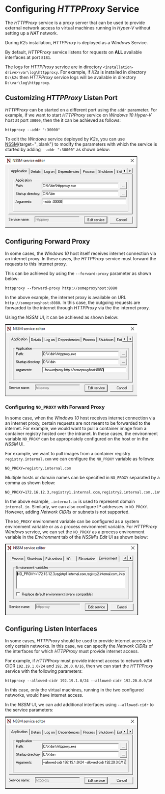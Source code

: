 <!--
SPDX-FileCopyrightText: © 2024 Siemens Healthcare GmbH
SPDX-License-Identifier: MIT
-->

# Configuring *HTTPProxy* Service
The *HTTPProxy* service is a proxy server that can be used to provide external network access to virtual machines running in *Hyper-V* without setting up a *NAT* network. 

During *K2s* installation, *HTTPProxy* is deployed as a *Windows* Service.

By default, *HTTPProxy* service listens for requests on **ALL** available interfaces at port `8181`.

The logs for *HTTPProxy* service are in directory `<installation-drive>\var\log\httpproxy`. For example, if *K2s* is installed in directory `D:\k2s` then *HTTPProxy* service logs will be available in directory `D:\var\log\httpproxy`.

## Customizing *HTTPProxy* Listen Port
*HTTPProxy* can be started on a different port using the `addr` parameter. For example, if we want to start *HTTPProxy* service on *Windows 10 Hyper-V* host at port `30000`, then the it can be achieved as follows:
```console
httpproxy --addr ":30000"
```
To edit the *Windows* service deployed by *K2s*, you can use [NSSM](https://nssm.cc/){target="_blank"} to modify the parameters with which the service is started by adding `--addr ":30000"` as shown below:

![Image](assets/httpproxy_addr_nssm.PNG)

## Configuring Forward Proxy
In some cases, the *Windows 10* host itself receives internet connection via an internet proxy. In these cases, the *HTTPProxy* service must forward the requests to this internet proxy.

This can be achieved by using the `--forward-proxy` parameter as shown below:
```console
httpproxy --forward-proxy http://someproxyhost:8080
```
In the above example, the internet proxy is available on URL `http://someproxyhost:8080`. In this case, the outgoing requests are forwarded to the internet through *HTTPProxy* via the the internet proxy.

Using the *NSSM* UI, it can be achieved as shown below:

![Image](assets/httpproxy_forwardproxy_nssm.PNG)

### Configuring `NO_PROXY` with Forward Proxy
In some case, when the *Windows 10* host receives internet connection via an internet proxy, certain requests are not meant to be forwarded to the internet. For example, we would want to pull a container image from a container registry hosted over the intranet. In these cases, the environment variable `NO_PROXY` can be appropriately configured on the host or in the *NSSM* UI.

For example, we want to pull images from a container registry `registry.internal.com` we can configure the `NO_PROXY` variable as follows:
```title=""
NO_PROXY=registry.internal.com
```
Multiple hosts or domain names can be specified in `NO_PROXY` separated by a comma as shown below:
```title=""
NO_PROXY=172.16.12.3,registry1.internal.com,registry2.internal.com,.internal.io
```
In the above example, `.internal.io` is used to represent domain `internal.io`.
Similarly, we can also configure IP addresses in `NO_PROXY`. However, adding *Network CIDRs* or subnets is not supported.

The `NO_PROXY` environment variable can be configured as a system environment variable or as a process environment variable. For *HTTPProxy* *Windows* service, we can set the `NO_PROXY` as a process environment variable in the *Environment* tab of the *NSSM*'s *Edit* UI as shown below:

![Image](assets/httpproxy_noproxy_nssm.PNG)

## Configuring Listen Interfaces
In some cases, *HTTPProxy* should be used to provide internet access to only certain networks. In this case, we can specify the *Network CIDRs* of the interfaces for which *HTTPProxy* must provide internet access.

For example, if *HTTPProxy* must provide internet access to network with CIDR `192.19.1.0/24` and `192.20.0.0/16`, then we can start the *HTTPProxy* service with the following parameters:
```title=""
httpproxy --allowed-cidr 192.19.1.0/24 --allowed-cidr 192.20.0.0/16
```
In this case, only the virtual machines, running in the two configured networks, would have internet access. 

In the *NSSM* UI, we can add additional interfaces using `--allowed-cidr` to the service parameters:

![Image](assets/httpproxy_allowedcidr_nssm.PNG)